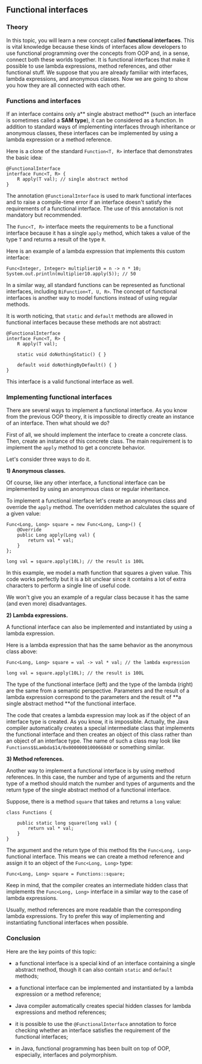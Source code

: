Functional interfaces
---------------------

### Theory

In this topic, you will learn a new concept called **functional interfaces**. This is vital knowledge because these kinds of interfaces allow developers to use functional programming over the concepts from OOP and, in a sense, connect both these worlds together. It is functional interfaces that make it possible to use lambda expressions, method references, and other functional stuff. We suppose that you are already familiar with interfaces, lambda expressions, and anonymous classes. Now we are going to show you how they are all connected with each other.

### Functions and interfaces

If an interface contains only a** single abstract method** (such an interface is sometimes called a **SAM type**), it can be considered as a function. In addition to standard ways of implementing interfaces through inheritance or anonymous classes, these interfaces can be implemented by using a lambda expression or a method reference.

Here is a clone of the standard `Function<T, R>` interface that demonstrates the basic idea:

```
@FunctionalInterface
interface Func<T, R> {
    R apply(T val); // single abstract method
}
```

The annotation `@FunctionalInterface` is used to mark functional interfaces and to raise a compile-time error if an interface doesn't satisfy the requirements of a functional interface. The use of this annotation is not mandatory but recommended.

The `Func<T, R>` interface meets the requirements to be a functional interface because it has a single `apply` method, which takes a value of the type `T` and returns a result of the type `R`.

Here is an example of a lambda expression that implements this custom interface:

```
Func<Integer, Integer> multiplier10 = n -> n * 10;
System.out.println(multiplier10.apply(5)); // 50
```

In a similar way, all standard functions can be represented as functional interfaces, including `BiFunction<T, U, R>`. The concept of functional interfaces is another way to model functions instead of using regular methods.

It is worth noticing, that `static` and `default` methods are allowed in functional interfaces because these methods are not abstract:

```
@FunctionalInterface
interface Func<T, R> {
    R apply(T val);

    static void doNothingStatic() { }

    default void doNothingByDefault() { }
}
```

This interface is a valid functional interface as well.

### Implementing functional interfaces

There are several ways to implement a functional interface. As you know from the previous OOP theory, it is impossible to directly create an instance of an interface. Then what should we do?

First of all, we should implement the interface to create a concrete class. Then, create an instance of this concrete class. The main requirement is to implement the `apply` method to get a concrete behavior.

Let's consider three ways to do it.

**1) Anonymous classes.**

Of course, like any other interface, a functional interface can be implemented by using an anonymous class or regular inheritance.

To implement a functional interface let's create an anonymous class and override the `apply` method. The overridden method calculates the square of a given value:

```
Func<Long, Long> square = new Func<Long, Long>() {
    @Override
    public Long apply(Long val) {
        return val * val;
    }
};

long val = square.apply(10L); // the result is 100L
```

In this example, we model a math function that squares a given value. This code works perfectly but it is a bit unclear since it contains a lot of extra characters to perform a single line of useful code.

We won't give you an example of a regular class because it has the same (and even more) disadvantages.

**2) Lambda expressions.**

A functional interface can also be implemented and instantiated by using a lambda expression.

Here is a lambda expression that has the same behavior as the anonymous class above:

```
Func<Long, Long> square = val -> val * val; // the lambda expression

long val = square.apply(10L); // the result is 100L
```

The type of the functional interface (left) and the type of the lambda (right) are the same from a semantic perspective. Parameters and the result of a lambda expression correspond to the parameters and the result of **a single abstract method **of the functional interface.

The code that creates a lambda expression may look as if the object of an interface type is created. As you know, it is impossible. Actually, the Java compiler automatically creates a special intermediate class that implements the functional interface and then creates an object of this class rather than an object of an interface type. The name of such a class may look like `Functions$$Lambda$14/0x0000000100066840` or something similar.

**3) Method references.**

Another way to implement a functional interface is by using method references. In this case, the number and type of arguments and the return type of a method should match the number and types of arguments and the return type of the single abstract method of a functional interface.

Suppose, there is a method `square` that takes and returns a `long` value:

```
class Functions {

    public static long square(long val) {
        return val * val;
    }
}
```

The argument and the return type of this method fits the `Func<Long, Long>` functional interface. This means we can create a method reference and assign it to an object of the `Func<Long, Long>` type:

```
Func<Long, Long> square = Functions::square;
```

Keep in mind, that the compiler creates an intermediate hidden class that implements the `Func<Long, Long>` interface in a similar way to the case of lambda expressions.

Usually, method references are more readable than the corresponding lambda expressions. Try to prefer this way of implementing and instantiating functional interfaces when possible.

### Conclusion

Here are the key points of this topic:

-   a functional interface is a special kind of an interface containing a single abstract method, though it can also contain `static` and `default` methods;

-   a functional interface can be implemented and instantiated by a lambda expression or a method reference;

-   Java compiler automatically creates special hidden classes for lambda expressions and method references;

-   it is possible to use the `@FunctionalInterface` annotation to force checking whether an interface satisfies the requirement of the functional interfaces;

-   in Java, functional programming has been built on top of OOP, especially, interfaces and polymorphism.